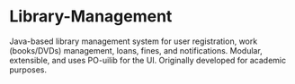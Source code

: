 # Library-Management
Java-based library management system for user registration, work (books/DVDs) management, loans, fines, and notifications. Modular, extensible, and uses PO-uilib for the UI. Originally developed for academic purposes.
